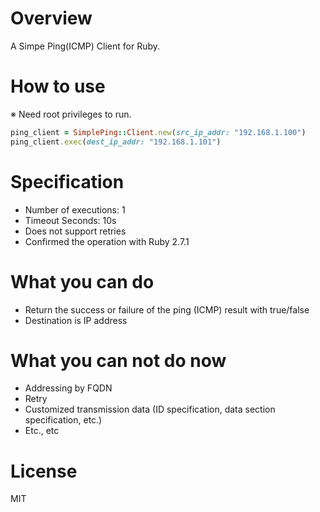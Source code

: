 # Overview
A Simpe Ping(ICMP) Client for Ruby.

# How to use
※ Need root privileges to run.

```ruby
ping_client = SimplePing::Client.new(src_ip_addr: "192.168.1.100")
ping_client.exec(dest_ip_addr: "192.168.1.101")
```

# Specification

- Number of executions: 1
- Timeout Seconds: 10s
- Does not support retries
- Confirmed the operation with Ruby 2.7.1


# What you can do

- Return the success or failure of the ping (ICMP) result with true/false
- Destination is IP address

# What you can not do now

- Addressing by FQDN
- Retry
- Customized transmission data (ID specification, data section specification, etc.)
- Etc., etc

# License
MIT
